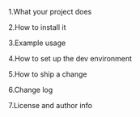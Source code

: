 1.What your project does 

2.How to install it 

3.Example usage 

4.How to set up the dev environment

5.How to ship a change

6.Change log

7.License and author info
